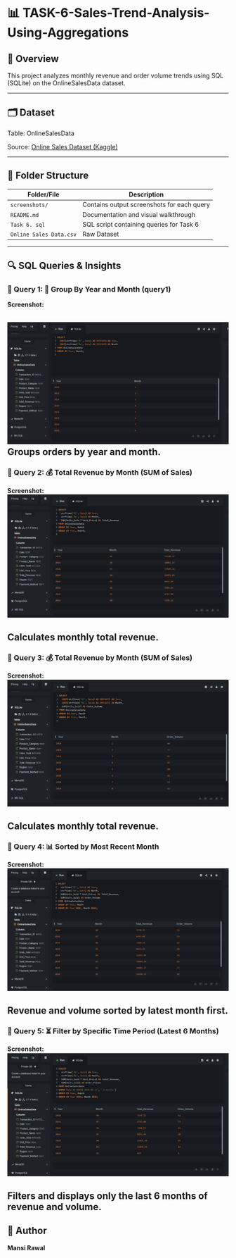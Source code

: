 # 📊 TASK-6-Sales-Trend-Analysis-Using-Aggregations

## 🧾 Overview
This project analyzes monthly revenue and order volume trends using SQL (SQLite) on the OnlineSalesData dataset.

---

## 🗂 Dataset
Table: OnlineSalesData

Source: [Online Sales Dataset (Kaggle)](https://www.kaggle.com/datasets/samruddhi4040/online-sales-data)

---

## 📁 Folder Structure

| Folder/File         | Description                                      |
|---------------------|--------------------------------------------------|
| `screenshots/`      | Contains output screenshots for each query       |
| `README.md`         | Documentation and visual walkthrough  
| `Task 6. sql`       |  SQL script containing queries for Task 6        |
| `Online Sales Data.csv`| Raw Dataset


---

## 🔍 SQL Queries & Insights

### 📌 Query 1: 📅 Group By Year and Month (query1)

**Screenshot:**  

![Query 1 Output](Screenshots/query%201.png)
Groups orders by year and month.
---

### 📌 Query 2: 💰 Total Revenue by Month (SUM of Sales)


**Screenshot:**  
![Query 2 Output](Screenshots/query%202.png)

Calculates monthly total revenue.
---

### 📌 Query 3: 💰 Total Revenue by Month (SUM of Sales)

**Screenshot:**  
![Query 3 Output](Screenshots/query%203.png)

Calculates monthly total revenue.
---

### 📌 Query 4: 📊 Sorted by Most Recent Month

**Screenshot:**  
![Query 3 Output](Screenshots/query%204.png)

Revenue and volume sorted by latest month first.
---

### 📌 Query 5: ⏳ Filter by Specific Time Period (Latest 6 Months)

**Screenshot:**  
![Query 3 Output](Screenshots/query%205.png)

Filters and displays only the last 6 months of revenue and volume.
---



## 🔗 Author
**Mansi Rawal**
